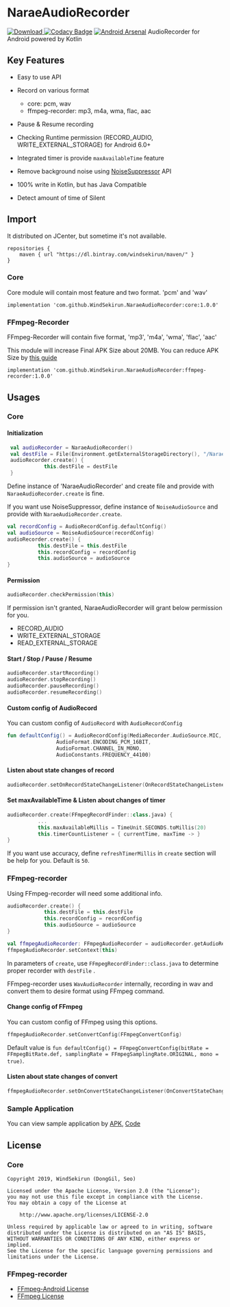 # NaraeAudioRecorder

[ ![Download](https://api.bintray.com/packages/windsekirun/maven/NaraeAudioRecorder-Core/images/download.svg) ](https://bintray.com/windsekirun/maven/NaraeAudioRecorder-Core/_latestVersion) [![Codacy Badge](https://api.codacy.com/project/badge/Grade/5704b97bf83346cbb909b336069954c2)](https://www.codacy.com/app/pyxis/NaraeAudioRecorder?utm_source=github.com&amp;utm_medium=referral&amp;utm_content=WindSekirun/NaraeAudioRecorder&amp;utm_campaign=Badge_Grade) [![Android Arsenal](https://img.shields.io/badge/Android%20Arsenal-NaraeAudioRecorder-brightgreen.svg?style=flat)](https://android-arsenal.com/details/1/7436)
AudioRecorder for Android powered by Kotlin

## Key Features

* Easy to use API 
* Record on various format
  * core: pcm, wav
  * ffmpeg-recorder: mp3, m4a, wma, flac, aac
* Pause & Resume recording

* Checking Runtime permission (RECORD_AUDIO, WRITE_EXTERNAL_STORAGE) for Android 6.0+
* Integrated timer is provide `maxAvailableTime` feature
* Remove background noise using [NoiseSuppressor](https://developer.android.com/reference/android/media/audiofx/NoiseSuppressor) API
* 100% write in Kotlin, but has Java Compatible
* Detect amount of time of Silent

## Import

It distributed on JCenter, but sometime it's not available.

```
repositories {
    maven { url "https://dl.bintray.com/windsekirun/maven/" }
}
```

### Core

Core module will contain most feature and two format. 'pcm' and 'wav'

```
implementation 'com.github.WindSekirun.NaraeAudioRecorder:core:1.0.0'
```

### FFmpeg-Recorder

FFmpeg-Recorder will contain five format, 'mp3', 'm4a', 'wma', 'flac', 'aac'

This module will increase Final APK Size about 20MB. You can reduce APK Size by [this guide](https://github.com/bravobit/FFmpeg-Android/wiki/Reduce-APK-File-Size)

```
implementation 'com.github.WindSekirun.NaraeAudioRecorder:ffmpeg-recorder:1.0.0'
```

## Usages

### Core

#### Initialization

```kotlin
 val audioRecorder = NaraeAudioRecorder()
 val destFile = File(Environment.getExternalStorageDirectory(), "/NaraeAudioRecorder/$fileName$extensions")
 audioRecorder.create() {
            this.destFile = destFile
 }
```

Define instance of 'NaraeAudioRecorder' and create file and provide with `NaraeAudioRecorder.create` is fine.

If you want use NoiseSuppressor, define instance of `NoiseAudioSource` and provide with `NaraeAudioRecorder.create`.

```kotlin
val recordConfig = AudioRecordConfig.defaultConfig()
val audioSource = NoiseAudioSource(recordConfig)
audioRecorder.create() {
          this.destFile = this.destFile
          this.recordConfig = recordConfig
          this.audioSource = audioSource
}
```

#### Permission 

```kotlin
audioRecorder.checkPermission(this)
```

If permission isn't granted, NaraeAudioRecorder will grant below permission for you.

* RECORD_AUDIO
* WRITE_EXTERNAL_STORAGE
* READ_EXTERNAL_STORAGE

#### Start / Stop / Pause / Resume

````kotlin
audioRecorder.startRecording()
audioRecorder.stopRecording()
audioRecorder.pauseRecording()
audioRecorder.resumeRecording()
````

#### Custom config of AudioRecord

You can custom config of `AudioRecord` with `AudioRecordConfig`

```kotlin
fun defaultConfig() = AudioRecordConfig(MediaRecorder.AudioSource.MIC,
                AudioFormat.ENCODING_PCM_16BIT,
                AudioFormat.CHANNEL_IN_MONO,
                AudioConstants.FREQUENCY_44100)
```

#### Listen about state changes of record

```kotlin
audioRecorder.setOnRecordStateChangeListener(OnRecordStateChangeListener)
```

#### Set maxAvailableTime & Listen about changes of timer

```kotlin
audioRecorder.create(FFmpegRecordFinder::class.java) {
          ...
          this.maxAvailableMillis = TimeUnit.SECONDS.toMillis(20)
          this.timerCountListener = { currentTime, maxTime -> }
}
```

If you want use accuracy, define `refreshTimerMillis` in `create` section will be help for you. Default is `50`.

### FFmpeg-recorder

Using FFmpeg-recorder will need some additional info.

```kotlin
audioRecorder.create() {
            this.destFile = this.destFile
            this.recordConfig = recordConfig
            this.audioSource = audioSource
}

val ffmpegAudioRecorder: FFmpegAudioRecorder = audioRecorder.getAudioRecorder() as? FFmpegAudioRecorder ?: return
ffmpegAudioRecorder.setContext(this)
```

In parameters of `create`, use `FFmpegRecordFinder::class.java` to determine proper recorder  with `destFile` .

FFmpeg-recorder uses `WavAudioRecorder` internally, recording in wav and convert them to desire format using FFmpeg command.

#### Change config of FFmpeg

You can custom config of FFmpeg using this options.

```kotlin
ffmpegAudioRecorder.setConvertConfig(FFmpegConvertConfig)
```

Default value is ```fun defaultConfig() = FFmpegConvertConfig(bitRate = FFmpegBitRate.def, samplingRate = FFmpegSamplingRate.ORIGINAL, mono = true)```. 

#### Listen about state changes of convert

```kotlin
ffmpegAudioRecorder.setOnConvertStateChangeListener(OnConvertStateChangeListener)
```

### Sample Application

You can view sample application by [APK](https://github.com/WindSekirun/NaraeAudioRecorder/blob/master/sample-debug.apk), [Code](https://github.com/WindSekirun/NaraeAudioRecorder/blob/master/sample/src/main/java/com/github/windsekirun/naraeaudiorecorder/sample/MainActivity.kt)

## License

### Core

```
Copyright 2019, WindSekirun (DongGil, Seo)

Licensed under the Apache License, Version 2.0 (the "License");
you may not use this file except in compliance with the License.
You may obtain a copy of the License at

    http://www.apache.org/licenses/LICENSE-2.0

Unless required by applicable law or agreed to in writing, software
distributed under the License is distributed on an "AS IS" BASIS,
WITHOUT WARRANTIES OR CONDITIONS OF ANY KIND, either express or implied.
See the License for the specific language governing permissions and
limitations under the License.
```

### FFmpeg-recorder

* [FFmpeg-Android License](https://github.com/bravobit/FFmpeg-Android/blob/master/LICENSE)
* [FFmpeg License](https://www.ffmpeg.org/legal.html)
